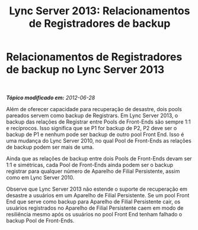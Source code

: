 ﻿---
title: 'Lync Server 2013: Relacionamentos de Registradores de backup'
TOCTitle: Relacionamentos de Registradores de backup
ms:assetid: 7e078271-84b9-4666-989c-c4507a0cdf4a
ms:mtpsurl: https://technet.microsoft.com/pt-br/library/JJ205033(v=OCS.15)
ms:contentKeyID: 49307239
ms.date: 05/19/2016
mtps_version: v=OCS.15
ms.translationtype: HT
---

# Relacionamentos de Registradores de backup no Lync Server 2013

 

_**Tópico modificado em:** 2012-06-28_

Além de oferecer capacidade para recuperação de desastre, dois pools pareados servem como backup de Registrars. Em Lync Server 2013, o backup das relações de Registrar entre Pools de Front-Ends são sempre 1:1 e recíprocos. Isso significa que se P1 for backup de P2, P2 deve ser o backup de P1 e nenhum pode ser backup de outro pool Front End. Isso é uma mudança do Lync Server 2010, no qual Pool de Front-Ends as relações de backup podem ser mais de uma.

Ainda que as relações de backup entre dois Pools de Front-Ends devam ser 1:1 e simétricas, cada Pool de Front-Ends ainda podem ser o backup registrar para qualquer número de Aparelho de Filial Persistente, assim como em Lync Server 2010.

Observe que Lync Server 2013 não estende o suporte de recuperação em desastre a usuários em um Aparelho de Filial Persistente. Se um pool Front End que serve como backup para Aparelho de Filial Persistente cair, os usuários registrados no Aparelho de Filial Persistente caem em modo de resiliência mesmo após os usuários no pool Front End tenham falhado o backup Pool de Front-Ends.

